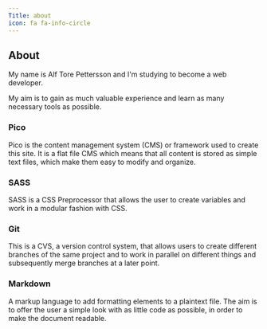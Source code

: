 ```yaml
---
Title: about
icon: fa fa-info-circle
---
```


## About

My name is Alf Tore Pettersson and I'm studying to become a web developer.

My aim is to gain as much valuable experience and learn as many necessary tools as possible.

### Pico

Pico is the content management system (CMS) or framework used to create this site. It is a flat file CMS which means that all content is stored as simple text files, which make them easy to modify and organize.

### <i class="fab fa-sass"></i> SASS

SASS is a CSS Preprocessor that allows the user to create variables and work in a modular fashion with CSS.

### <i class="fab fa-github"></i> Git

This is a CVS, a version control system, that allows users to create different branches of the same project and to work in parallel on different things and subsequently merge branches at a later point.

### Markdown

A markup language to add formatting elements to a plaintext file. The aim is to offer the user a simple look with as little code as possible, in order to make the document readable.
